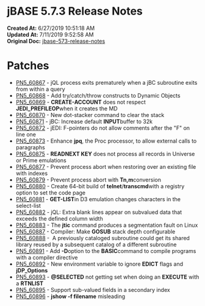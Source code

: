 # jBASE 5.7.3 Release Notes

**Created At:** 6/27/2019 10:51:18 AM  
**Updated At:** 7/11/2019 9:52:58 AM  
**Original Doc:** [jbase-573-release-notes](https://docs.jbase.com/61286-5-7-3-release-notes/jbase-573-release-notes)  


# Patches

- [PN5\_60867](pn5_60867) - jQL process exits prematurely when a jBC subroutine exits from within a query
- [PN5\_60868](PN5_60868) - Add try/catch/throw constructs to Dynamic Objects
- [PN5\_60869](PN5_60869) - **CREATE-ACCOUNT** does not respect **JEDI\_PREFILEOP**when it creates the MD
- [PN5\_60870](PN5_60870) - New dot-stacker command to clear the stack
- [PN5\_60871](PN5_60871) - jBC: Increase default **INPUT**buffer to 32k
- [PN5\_60872](PN5_60872) - jEDI: F-pointers do not allow comments after the "F" on line one
- [PN5\_60873](PN5_60873) - Enhance **jpq**, the Proc processor, to allow external calls to paragraphs
- [PN5\_60875](PN5_60875) - **READNEXT KEY** does not process all records in Universe or Prime emulations
- [PN5\_60877](PN5_60877) - Prevent process abort when restoring over an existing file with indexes
- [PN5\_60879](PN5_60879) - Prevent process abort with **Tn,m**conversion
- [PN5\_60880](PN5_60880) - Create 64-bit build of **telnet**/**transcmd**with a registry option to set the code page
- [PN5\_60881](PN5_60881) - **GET-LIST**in D3 emulation changes characters in the select-list
- [PN5\_60882](PN5_60882) - jQL: Extra blank lines appear on subvalued data that exceeds the defined column width
- [PN5\_60883](PN5_60883) - The **jtic** command produces a segmentation fault on Linux
- [PN5\_60887](PN5_60887) - Compiler: Make **GOSUB** stack depth configurable
- [PN5\_60888](PN5_60888) -  A previously cataloged subroutine could get its shared library reused by a subsequent catalog of a different subroutine
- [PN5\_60891](PN5_60891) - Add **-D**option to the **BASIC**command to compile programs with a compiler directive
- [PN5\_60892](PN5_60892) - New environment variable to ignore **EDICT** flags and **jDP\_Options**
- [PN5\_60893](PN5_60893) - **@SELECTED** not getting set when doing an **EXECUTE** with a **RTNLIST**
- [PN5\_60895](PN5_60895) - Support sub-valued fields in a secondary index
- [PN5\_60896](PN5_60896) - **jshow -f filename** misleading

